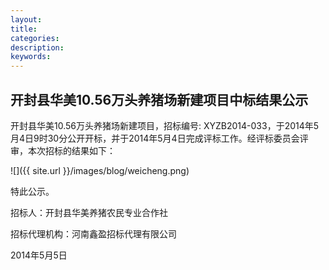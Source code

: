 ```yaml
---
layout:
title:
categories: 
description: 
keywords:
---
```

## 开封县华美10.56万头养猪场新建项目中标结果公示

开封县华美10.56万头养猪场新建项目，招标编号: XYZB2014-033，于2014年5月4日9时30分公开开标，并于2014年5月4日完成评标工作。经评标委员会评审，本次招标的结果如下：

![]({{ site.url }}/images/blog/weicheng.png)

特此公示。

招标人：开封县华美养猪农民专业合作社

招标代理机构：河南鑫盈招标代理有限公司

2014年5月5日

